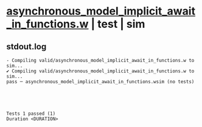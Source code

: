 # [asynchronous_model_implicit_await_in_functions.w](../../../../examples/tests/valid/asynchronous_model_implicit_await_in_functions.w) | test | sim

## stdout.log
```log
- Compiling valid/asynchronous_model_implicit_await_in_functions.w to sim...
✔ Compiling valid/asynchronous_model_implicit_await_in_functions.w to sim...
pass ─ asynchronous_model_implicit_await_in_functions.wsim (no tests)
 




Tests 1 passed (1) 
Duration <DURATION>

```

